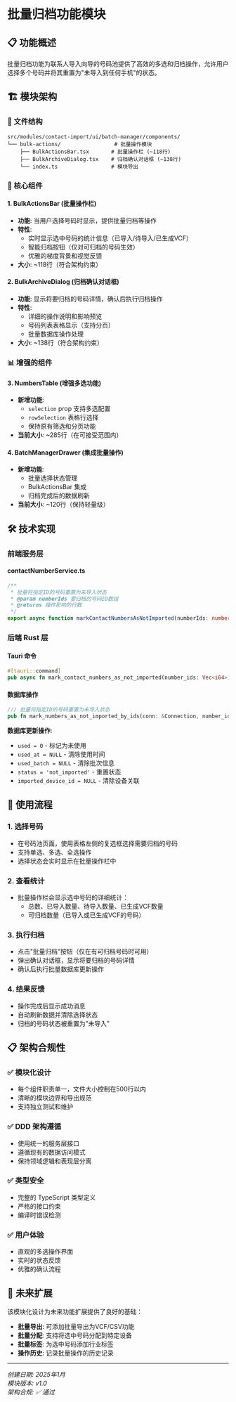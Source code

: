 # 批量归档功能模块

## 📋 功能概述

批量归档功能为联系人导入向导的号码池提供了高效的多选和归档操作，允许用户选择多个号码并将其重置为"未导入到任何手机"的状态。

## 🏗️ 模块架构

### 📁 文件结构
```
src/modules/contact-import/ui/batch-manager/components/
└── bulk-actions/                 # 批量操作模块
    ├── BulkActionsBar.tsx       # 批量操作栏 (~118行)
    ├── BulkArchiveDialog.tsx    # 归档确认对话框 (~138行)
    └── index.ts                 # 模块导出
```

### 🔧 核心组件

#### 1. **BulkActionsBar** (批量操作栏)
- **功能**: 当用户选择号码时显示，提供批量归档等操作
- **特性**:
  - 实时显示选中号码的统计信息（已导入/待导入/已生成VCF）
  - 智能归档按钮（仅对可归档的号码生效）
  - 优雅的梯度背景和视觉反馈
- **大小**: ~118行（符合架构约束）

#### 2. **BulkArchiveDialog** (归档确认对话框)
- **功能**: 显示将要归档的号码详情，确认后执行归档操作
- **特性**:
  - 详细的操作说明和影响预览
  - 号码列表表格显示（支持分页）
  - 批量数据库操作处理
- **大小**: ~138行（符合架构约束）

### 📊 增强的组件

#### 3. **NumbersTable** (增强多选功能)
- **新增功能**: 
  - `selection` prop 支持多选配置
  - `rowSelection` 表格行选择
  - 保持原有筛选和分页功能
- **当前大小**: ~285行（在可接受范围内）

#### 4. **BatchManagerDrawer** (集成批量操作)
- **新增功能**:
  - 批量选择状态管理
  - BulkActionsBar 集成
  - 归档完成后的数据刷新
- **当前大小**: ~120行（保持轻量级）

## 🛠️ 技术实现

### 前端服务层
#### contactNumberService.ts
```typescript
/**
 * 批量将指定ID的号码重置为未导入状态
 * @param numberIds 要归档的号码ID数组
 * @returns 操作影响的行数
 */
export async function markContactNumbersAsNotImported(numberIds: number[]): Promise<number>
```

### 后端 Rust 层
#### Tauri 命令
```rust
#[tauri::command]
pub async fn mark_contact_numbers_as_not_imported(number_ids: Vec<i64>) -> Result<i64, String>
```

#### 数据库操作
```rust
/// 批量将指定ID的号码重置为未导入状态
pub fn mark_numbers_as_not_imported_by_ids(conn: &Connection, number_ids: &[i64]) -> SqlResult<i64>
```

**数据库更新操作**:
- `used = 0` - 标记为未使用
- `used_at = NULL` - 清除使用时间
- `used_batch = NULL` - 清除批次信息
- `status = 'not_imported'` - 重置状态
- `imported_device_id = NULL` - 清除设备关联

## 🎯 使用流程

### 1. **选择号码**
- 在号码池页面，使用表格左侧的复选框选择需要归档的号码
- 支持单选、多选、全选操作
- 选择状态会实时显示在批量操作栏中

### 2. **查看统计**
- 批量操作栏会显示选中号码的详细统计：
  - 总数、已导入数量、待导入数量、已生成VCF数量
  - 可归档数量（已导入或已生成VCF的号码）

### 3. **执行归档**
- 点击"批量归档"按钮（仅在有可归档号码时可用）
- 弹出确认对话框，显示将要归档的号码详情
- 确认后执行批量数据库更新操作

### 4. **结果反馈**
- 操作完成后显示成功消息
- 自动刷新数据并清除选择状态
- 归档的号码状态被重置为"未导入"

## 📋 架构合规性

### ✅ 模块化设计
- 每个组件职责单一，文件大小控制在500行以内
- 清晰的模块边界和导出规范
- 支持独立测试和维护

### ✅ DDD 架构遵循
- 使用统一的服务层接口
- 遵循现有的数据访问模式
- 保持领域逻辑和表现层分离

### ✅ 类型安全
- 完整的 TypeScript 类型定义
- 严格的接口约束
- 编译时错误检测

### ✅ 用户体验
- 直观的多选操作界面
- 实时的状态反馈
- 优雅的确认流程

## 🔮 未来扩展

该模块化设计为未来功能扩展提供了良好的基础：

- **批量导出**: 可添加批量导出为VCF/CSV功能
- **批量分配**: 支持将选中号码分配到特定设备
- **批量标签**: 为选中号码添加行业标签
- **操作历史**: 记录批量操作的历史记录

---

*创建日期: 2025年1月*  
*模块版本: v1.0*  
*架构合规: ✅ 通过*
